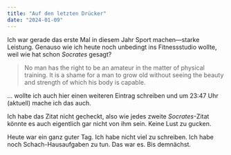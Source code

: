 ```yaml
---
title: "Auf den letzten Drücker"
date: "2024-01-09"
---
```


Ich war gerade das erste Mal in diesem Jahr Sport machen—starke Leistung. Genauso wie ich heute noch unbedingt ins Fitnessstudio wollte, weil wie hat schon _Socrates_ gesagt?

> No man has the right to be an amateur in the matter of physical training. It is a shame for a man to grow old without seeing the beauty and strength of which his body is capable.

... wollte ich auch hier einen weiteren Eintrag schreiben und um 23:47 Uhr (aktuell) mache ich das auch.

Ich habe das Zitat nicht gecheckt, also wie jedes zweite _Socrates_-Zitat könnte es auch eigentlich gar nicht von ihm sein. Keine Lust zu gucken.

Heute war ein ganz guter Tag. Ich habe nicht viel zu schreiben. Ich habe noch Schach-Hausaufgaben zu tun. Das war es. Bis demnächst.

